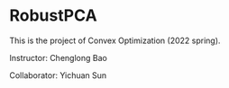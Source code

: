 # RobustPCA
This is the project of Convex Optimization (2022 spring).

Instructor: Chenglong Bao

Collaborator: Yichuan Sun
